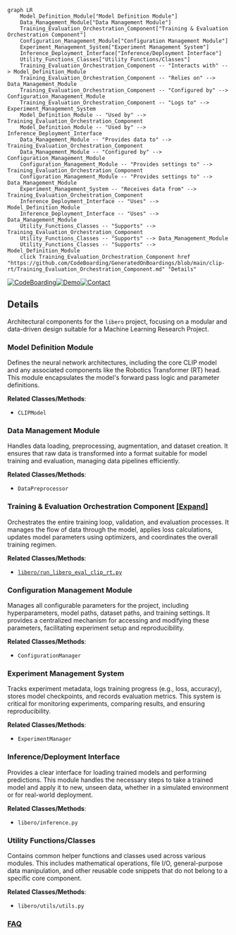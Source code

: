 ```mermaid
graph LR
    Model_Definition_Module["Model Definition Module"]
    Data_Management_Module["Data Management Module"]
    Training_Evaluation_Orchestration_Component["Training & Evaluation Orchestration Component"]
    Configuration_Management_Module["Configuration Management Module"]
    Experiment_Management_System["Experiment Management System"]
    Inference_Deployment_Interface["Inference/Deployment Interface"]
    Utility_Functions_Classes["Utility Functions/Classes"]
    Training_Evaluation_Orchestration_Component -- "Interacts with" --> Model_Definition_Module
    Training_Evaluation_Orchestration_Component -- "Relies on" --> Data_Management_Module
    Training_Evaluation_Orchestration_Component -- "Configured by" --> Configuration_Management_Module
    Training_Evaluation_Orchestration_Component -- "Logs to" --> Experiment_Management_System
    Model_Definition_Module -- "Used by" --> Training_Evaluation_Orchestration_Component
    Model_Definition_Module -- "Used by" --> Inference_Deployment_Interface
    Data_Management_Module -- "Provides data to" --> Training_Evaluation_Orchestration_Component
    Data_Management_Module -- "Configured by" --> Configuration_Management_Module
    Configuration_Management_Module -- "Provides settings to" --> Training_Evaluation_Orchestration_Component
    Configuration_Management_Module -- "Provides settings to" --> Data_Management_Module
    Experiment_Management_System -- "Receives data from" --> Training_Evaluation_Orchestration_Component
    Inference_Deployment_Interface -- "Uses" --> Model_Definition_Module
    Inference_Deployment_Interface -- "Uses" --> Data_Management_Module
    Utility_Functions_Classes -- "Supports" --> Training_Evaluation_Orchestration_Component
    Utility_Functions_Classes -- "Supports" --> Data_Management_Module
    Utility_Functions_Classes -- "Supports" --> Model_Definition_Module
    click Training_Evaluation_Orchestration_Component href "https://github.com/CodeBoarding/GeneratedOnBoardings/blob/main/clip-rt/Training_Evaluation_Orchestration_Component.md" "Details"
```

[![CodeBoarding](https://img.shields.io/badge/Generated%20by-CodeBoarding-9cf?style=flat-square)](https://github.com/CodeBoarding/GeneratedOnBoardings)[![Demo](https://img.shields.io/badge/Try%20our-Demo-blue?style=flat-square)](https://www.codeboarding.org/demo)[![Contact](https://img.shields.io/badge/Contact%20us%20-%20contact@codeboarding.org-lightgrey?style=flat-square)](mailto:contact@codeboarding.org)

## Details

Architectural components for the `libero` project, focusing on a modular and data-driven design suitable for a Machine Learning Research Project.

### Model Definition Module
Defines the neural network architectures, including the core CLIP model and any associated components like the Robotics Transformer (RT) head. This module encapsulates the model's forward pass logic and parameter definitions.


**Related Classes/Methods**:

- `CLIPModel`


### Data Management Module
Handles data loading, preprocessing, augmentation, and dataset creation. It ensures that raw data is transformed into a format suitable for model training and evaluation, managing data pipelines efficiently.


**Related Classes/Methods**:

- `DataPreprocessor`


### Training & Evaluation Orchestration Component [[Expand]](./Training_Evaluation_Orchestration_Component.md)
Orchestrates the entire training loop, validation, and evaluation processes. It manages the flow of data through the model, applies loss calculations, updates model parameters using optimizers, and coordinates the overall training regimen.


**Related Classes/Methods**:

- <a href="https://github.com/clip-rt/clip-rt/blob/main/libero/run_libero_eval_clip_rt.py" target="_blank" rel="noopener noreferrer">`libero/run_libero_eval_clip_rt.py`</a>


### Configuration Management Module
Manages all configurable parameters for the project, including hyperparameters, model paths, dataset paths, and training settings. It provides a centralized mechanism for accessing and modifying these parameters, facilitating experiment setup and reproducibility.


**Related Classes/Methods**:

- `ConfigurationManager`


### Experiment Management System
Tracks experiment metadata, logs training progress (e.g., loss, accuracy), stores model checkpoints, and records evaluation metrics. This system is critical for monitoring experiments, comparing results, and ensuring reproducibility.


**Related Classes/Methods**:

- `ExperimentManager`


### Inference/Deployment Interface
Provides a clear interface for loading trained models and performing predictions. This module handles the necessary steps to take a trained model and apply it to new, unseen data, whether in a simulated environment or for real-world deployment.


**Related Classes/Methods**:

- `libero/inference.py`


### Utility Functions/Classes
Contains common helper functions and classes used across various modules. This includes mathematical operations, file I/O, general-purpose data manipulation, and other reusable code snippets that do not belong to a specific core component.


**Related Classes/Methods**:

- `libero/utils/utils.py`




### [FAQ](https://github.com/CodeBoarding/GeneratedOnBoardings/tree/main?tab=readme-ov-file#faq)